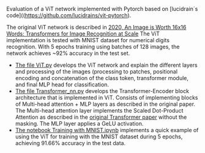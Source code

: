 Evaluation of a ViT network implemented with Pytorch based on [lucidrain´s code]((https://github.com/lucidrains/vit-pytorch). 

The original ViT network is described in [2020, An Image is Worth 16x16 Words: Transformers for Image Recognition at Scale](https://openreview.net/pdf?id=YicbFdNTTy) The ViT implementation is tested with MNIST dataset for numerical digits recognition. With 5 epochs training using batches of 128 images, the network achieves ~92% accuracy in the test set.

- [The file ViT.py](ViT.py) develops the ViT network and explain the different layers and processing of the images (processing to patches, positional encoding and concatenation of the class token, transformer module, and final MLP head for classification.
- [The file Transformer_nn.py](Transformer_nn.py) develops the Transformer-Encoder block architecture that is implemented in ViT. Consists of implementing blocks of Multi-head attention + MLP layers as described in the original paper. The Multi-head attention layer implements the Scaled Dot-Product Attention as described in the [original Transformer paper](https://arxiv.org/pdf/1706.03762) without the masking. The MLP layer applies a GeLU activation.
- [The notebook Training with MNIST.ipynb](Training%20with%20MNIST.ipynb) implements a quick example of using the ViT for training with the MNIST dataset during 5 epochs, achieving 91.66% accuracy in the test data.
